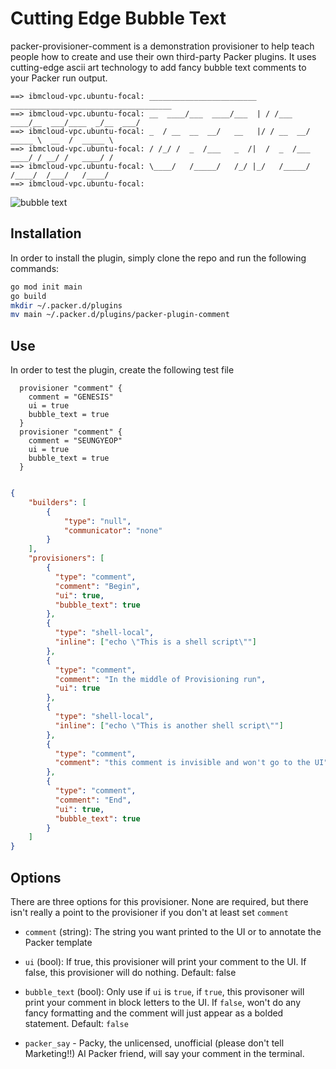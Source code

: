 # Cutting Edge Bubble Text
packer-provisioner-comment is a demonstration provisioner to help teach people
how to create and use their own third-party Packer plugins. It uses
cutting-edge ascii art technology to add fancy bubble text comments to your
Packer run output.

```
==> ibmcloud-vpc.ubuntu-focal: ________________________   ____________________________________
==> ibmcloud-vpc.ubuntu-focal: __  ____/___  ____/___  | / /___  ____/__  ___/____  _/__  ___/
==> ibmcloud-vpc.ubuntu-focal: _  / __  __  __/   __   |/ / __  __/   _____ \  __  /  _____ \
==> ibmcloud-vpc.ubuntu-focal: / /_/ /  _  /___   _  /|  /  _  /___   ____/ / __/ /   ____/ /
==> ibmcloud-vpc.ubuntu-focal: \____/   /_____/   /_/ |_/   /_____/   /____/  /___/   /____/
==> ibmcloud-vpc.ubuntu-focal:
```

![bubble text](./screenshot.png)


## Installation

In order to install the plugin, simply clone the repo and run the following
commands:

``` bash
go mod init main
go build
mkdir ~/.packer.d/plugins
mv main ~/.packer.d/plugins/packer-plugin-comment
```

## Use

In order to test the plugin, create the following test file
``` hcl2
  provisioner "comment" {
    comment = "GENESIS"
    ui = true
    bubble_text = true
  }
  provisioner "comment" {
    comment = "SEUNGYEOP"
    ui = true
    bubble_text = true
  }
```
``` json

{
    "builders": [
        {
            "type": "null",
            "communicator": "none"
        }
    ],
    "provisioners": [
        {
          "type": "comment",
          "comment": "Begin",
          "ui": true,
          "bubble_text": true
        },
        {
          "type": "shell-local",
          "inline": ["echo \"This is a shell script\""]
        },
        {
          "type": "comment",
          "comment": "In the middle of Provisioning run",
          "ui": true
        },
        {
          "type": "shell-local",
          "inline": ["echo \"This is another shell script\""]
        },
        {
          "type": "comment",
          "comment": "this comment is invisible and won't go to the UI"
        },
        {
          "type": "comment",
          "comment": "End",
          "ui": true,
          "bubble_text": true
        }
    ]
}

```

## Options

There are three options for this provisioner. None are required, but there isn't
really a point to the provisioner if you don't at least set `comment`

- `comment` (string): The string you want printed to the UI or to annotate the
  Packer template

- `ui` (bool): If true, this provisioner will print your comment to the UI. If
  false, this provisioner will do nothing. Default: false

- `bubble_text` (bool): Only use if `ui` is `true`, if `true`, this provisoner will
  print your comment in block letters to the UI. If `false`, won't do any fancy
  formatting and the comment will just appear as a bolded statement. Default:
  `false`

- `packer_say` - Packy, the unlicensed, unofficial (please don't tell
  Marketing!!) AI Packer friend, will say your comment in the terminal.
